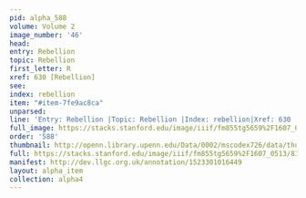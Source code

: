 ```yaml
---
pid: alpha_588
volume: Volume 2
image_number: '46'
head: 
entry: Rebellion
topic: Rebellion
first_letter: R
xref: 630 [Rebellion]
see: 
index: rebellion
item: "#item-7fe9ac8ca"
unparsed: 
line: 'Entry: Rebellion |Topic: Rebellion |Index: rebellion|Xref: 630 [Rebellion]|#item-7fe9ac8ca'
full_image: https://stacks.stanford.edu/image/iiif/fm855tg5659%2F1607_0513/full/full/0/default.jpg
order: '588'
thumbnail: http://openn.library.upenn.edu/Data/0002/mscodex726/data/thumb/1607_0513_thumb.jpg
full: https://stacks.stanford.edu/image/iiif/fm855tg5659%2F1607_0513/835,623,2956,543/full/0/default.jpg
manifest: http://dev.llgc.org.uk/annotation/1523301016449
layout: alpha_item
collection: alpha4
---
```

